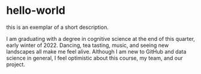 # hello-world
this is an exemplar of a short description.


I am graduating with a degree in cognitive science at the end of this quarter, early winter of 2022. Dancing, tea tasting, music, and seeing new landscapes all make me feel alive. Although I am new to GitHub and data science in general, I feel optimistic about this course, my team, and our project. 
